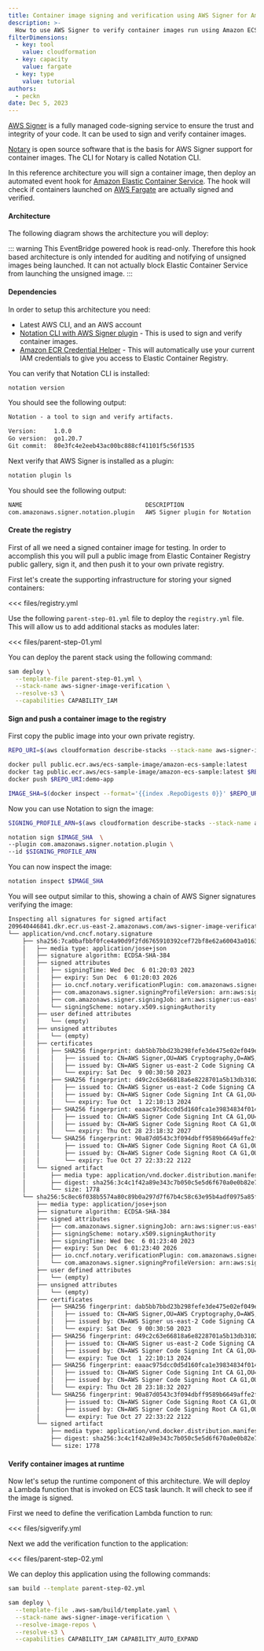 ```yaml
---
title: Container image signing and verification using AWS Signer for Amazon ECS and AWS Fargate
description: >-
  How to use AWS Signer to verify container images run using Amazon ECS and AWS Fargate
filterDimensions:
  - key: tool
    value: cloudformation
  - key: capacity
    value: fargate
  - key: type
    value: tutorial
authors:
  - peckn
date: Dec 5, 2023
---
```


[AWS Signer](https://docs.aws.amazon.com/signer/latest/developerguide/Welcome.html) is a fully managed code-signing service to ensure the trust and integrity of your code. It can be used to sign and verify container images.

[Notary](https://notaryproject.dev/) is open source software that is the basis for AWS Signer support for container images. The CLI for Notary is called Notation CLI.

In this reference architecture you will sign a container image, then deploy an automated event hook for [Amazon Elastic Container Service](https://aws.amazon.com/ecs/). The hook will check if containers launched on [AWS Fargate](https://aws.amazon.com/fargate/) are actually signed and verified.

#### Architecture

The following diagram shows the architecture you will deploy:


::: warning
This EventBridge powered hook is read-only. Therefore this hook based
architecture is only intended for auditing and notifying of unsigned images being launched. It can not actually block
Elastic Container Service from launching the unsigned image.
:::

#### Dependencies

In order to setup this architecture you need:

* Latest AWS CLI, and an AWS account
* [Notation CLI with AWS Signer plugin](https://docs.aws.amazon.com/signer/latest/developerguide/image-signing-prerequisites.html) - This is used to sign and verify container images.
* [Amazon ECR Credential Helper](https://github.com/awslabs/amazon-ecr-credential-helper) - This will automatically use your current IAM credentials to give you access to Elastic Container Registry.

You can verify that Notation CLI is installed:

```sh
notation version
```

You should see the following output:

```txt
Notation - a tool to sign and verify artifacts.

Version:     1.0.0
Go version:  go1.20.7
Git commit:  80e3fc4e2eeb43ac00bc888cf41101f5c56f1535
```

Next verify that AWS Signer is installed as a plugin:

```sh
notation plugin ls
```

You should see the following output:

```txt
NAME                                   DESCRIPTION                      VERSION   CAPABILITIES                                                                                             ERROR
com.amazonaws.signer.notation.plugin   AWS Signer plugin for Notation   1.0.298   [SIGNATURE_GENERATOR.ENVELOPE SIGNATURE_VERIFIER.TRUSTED_IDENTITY SIGNATURE_VERIFIER.REVOCATION_CHECK]   <nil>
```

#### Create the registry

First of all we need a signed container image for testing. In order to accomplish this you will pull a public image from
Elastic Container Registry public gallery, sign it, and then push it to your own private registry.

First let's create the supporting infrastructure for storing your signed containers:

<<< files/registry.yml

Use the following `parent-step-01.yml` file to deploy the `registry.yml` file. This will allow us to add additional stacks as modules later:

<<< files/parent-step-01.yml

You can deploy the parent stack using the following command:

```sh
sam deploy \
  --template-file parent-step-01.yml \
  --stack-name aws-signer-image-verification \
  --resolve-s3 \
  --capabilities CAPABILITY_IAM
```

#### Sign and push a container image to the registry

First copy the public image into your own private registry.

```sh
REPO_URI=$(aws cloudformation describe-stacks --stack-name aws-signer-image-verification --query "Stacks[0].Outputs[?OutputKey=='RepositoryUri'].OutputValue" --output text)

docker pull public.ecr.aws/ecs-sample-image/amazon-ecs-sample:latest
docker tag public.ecr.aws/ecs-sample-image/amazon-ecs-sample:latest $REPO_URI:demo-app
docker push $REPO_URI:demo-app

IMAGE_SHA=$(docker inspect --format='{{index .RepoDigests 0}}' $REPO_URI:demo-app)
```

Now you can use Notation to sign the image:

```sh
SIGNING_PROFILE_ARN=$(aws cloudformation describe-stacks --stack-name aws-signer-image-verification --query "Stacks[0].Outputs[?OutputKey=='SigningProfileArn'].OutputValue" --output text)

notation sign $IMAGE_SHA  \
--plugin com.amazonaws.signer.notation.plugin \
--id $SIGNING_PROFILE_ARN
```

You can now inspect the image:

```sh
notation inspect $IMAGE_SHA
```

You will see output similar to this, showing a chain of AWS Signer signatures verifying the image:

```txt
Inspecting all signatures for signed artifact
209640446841.dkr.ecr.us-east-2.amazonaws.com/aws-signer-image-verification-registrystack-1wx1liv7jgtji-privatecontainerregistry-jy91ycwfb07n@sha256:3c4c1f42a89e343c7b050c5e5d6f670a0e0b82e70e0e7d023f10092a04bbb5a7
└── application/vnd.cncf.notary.signature
    ├── sha256:7ca0bafbbf0fce4a90d9f2fd6765910392cef72bf8e62a60043a01632a9d781c
    │   ├── media type: application/jose+json
    │   ├── signature algorithm: ECDSA-SHA-384
    │   ├── signed attributes
    │   │   ├── signingTime: Wed Dec  6 01:20:03 2023
    │   │   ├── expiry: Sun Dec  6 01:20:03 2026
    │   │   ├── io.cncf.notary.verificationPlugin: com.amazonaws.signer.notation.plugin
    │   │   ├── com.amazonaws.signer.signingProfileVersion: arn:aws:signer:us-east-2:209640446841:/signing-profiles/SigningProfile_0Aoxfd1fB9Lu/awUPb84ibN
    │   │   ├── com.amazonaws.signer.signingJob: arn:aws:signer:us-east-2:209640446841:/signing-jobs/e218ee67-5dd3-4dc4-8caf-224898b12493
    │   │   └── signingScheme: notary.x509.signingAuthority
    │   ├── user defined attributes
    │   │   └── (empty)
    │   ├── unsigned attributes
    │   │   └── (empty)
    │   ├── certificates
    │   │   ├── SHA256 fingerprint: dab5bb7bbd23b298fefe3de475e02ef049e36726db4aba6ca62ec4cdb174132d
    │   │   │   ├── issued to: CN=AWS Signer,OU=AWS Cryptography,O=AWS,L=Seattle,ST=WA,C=US
    │   │   │   ├── issued by: CN=AWS Signer us-east-2 Code Signing CA G1,OU=Cryptography,O=AWS,ST=WA,C=US
    │   │   │   └── expiry: Sat Dec  9 00:30:50 2023
    │   │   ├── SHA256 fingerprint: d49c2c63e66818a6e8228701a5b13db31022f8777ede82395b365aa462fc12f1
    │   │   │   ├── issued to: CN=AWS Signer us-east-2 Code Signing CA G1,OU=Cryptography,O=AWS,ST=WA,C=US
    │   │   │   ├── issued by: CN=AWS Signer Code Signing Int CA G1,OU=Cryptography,O=AWS,ST=WA,C=US
    │   │   │   └── expiry: Tue Oct  1 22:10:13 2024
    │   │   ├── SHA256 fingerprint: eaaac975dcc0d5d160fca1e39834834f014a238cd224d053670982388ccbfca1
    │   │   │   ├── issued to: CN=AWS Signer Code Signing Int CA G1,OU=Cryptography,O=AWS,ST=WA,C=US
    │   │   │   ├── issued by: CN=AWS Signer Code Signing Root CA G1,OU=Cryptography,O=AWS,ST=WA,C=US
    │   │   │   └── expiry: Thu Oct 28 23:18:32 2027
    │   │   └── SHA256 fingerprint: 90a87d0543c3f094dbff9589b6649affe2f3d6e0f308799be2258461c686473f
    │   │       ├── issued to: CN=AWS Signer Code Signing Root CA G1,OU=Cryptography,O=AWS,ST=WA,C=US
    │   │       ├── issued by: CN=AWS Signer Code Signing Root CA G1,OU=Cryptography,O=AWS,ST=WA,C=US
    │   │       └── expiry: Tue Oct 27 22:33:22 2122
    │   └── signed artifact
    │       ├── media type: application/vnd.docker.distribution.manifest.v2+json
    │       ├── digest: sha256:3c4c1f42a89e343c7b050c5e5d6f670a0e0b82e70e0e7d023f10092a04bbb5a7
    │       └── size: 1778
    └── sha256:5c8ec6f038b5574a80c89b0a297d7f67b4c58c63e95b4adf0975a85f5de72aaa
        ├── media type: application/jose+json
        ├── signature algorithm: ECDSA-SHA-384
        ├── signed attributes
        │   ├── com.amazonaws.signer.signingJob: arn:aws:signer:us-east-2:209640446841:/signing-jobs/38627deb-eb04-4383-a247-3f6521178f37
        │   ├── signingScheme: notary.x509.signingAuthority
        │   ├── signingTime: Wed Dec  6 01:23:40 2023
        │   ├── expiry: Sun Dec  6 01:23:40 2026
        │   ├── io.cncf.notary.verificationPlugin: com.amazonaws.signer.notation.plugin
        │   └── com.amazonaws.signer.signingProfileVersion: arn:aws:signer:us-east-2:209640446841:/signing-profiles/SigningProfile_0Aoxfd1fB9Lu/awUPb84ibN
        ├── user defined attributes
        │   └── (empty)
        ├── unsigned attributes
        │   └── (empty)
        ├── certificates
        │   ├── SHA256 fingerprint: dab5bb7bbd23b298fefe3de475e02ef049e36726db4aba6ca62ec4cdb174132d
        │   │   ├── issued to: CN=AWS Signer,OU=AWS Cryptography,O=AWS,L=Seattle,ST=WA,C=US
        │   │   ├── issued by: CN=AWS Signer us-east-2 Code Signing CA G1,OU=Cryptography,O=AWS,ST=WA,C=US
        │   │   └── expiry: Sat Dec  9 00:30:50 2023
        │   ├── SHA256 fingerprint: d49c2c63e66818a6e8228701a5b13db31022f8777ede82395b365aa462fc12f1
        │   │   ├── issued to: CN=AWS Signer us-east-2 Code Signing CA G1,OU=Cryptography,O=AWS,ST=WA,C=US
        │   │   ├── issued by: CN=AWS Signer Code Signing Int CA G1,OU=Cryptography,O=AWS,ST=WA,C=US
        │   │   └── expiry: Tue Oct  1 22:10:13 2024
        │   ├── SHA256 fingerprint: eaaac975dcc0d5d160fca1e39834834f014a238cd224d053670982388ccbfca1
        │   │   ├── issued to: CN=AWS Signer Code Signing Int CA G1,OU=Cryptography,O=AWS,ST=WA,C=US
        │   │   ├── issued by: CN=AWS Signer Code Signing Root CA G1,OU=Cryptography,O=AWS,ST=WA,C=US
        │   │   └── expiry: Thu Oct 28 23:18:32 2027
        │   └── SHA256 fingerprint: 90a87d0543c3f094dbff9589b6649affe2f3d6e0f308799be2258461c686473f
        │       ├── issued to: CN=AWS Signer Code Signing Root CA G1,OU=Cryptography,O=AWS,ST=WA,C=US
        │       ├── issued by: CN=AWS Signer Code Signing Root CA G1,OU=Cryptography,O=AWS,ST=WA,C=US
        │       └── expiry: Tue Oct 27 22:33:22 2122
        └── signed artifact
            ├── media type: application/vnd.docker.distribution.manifest.v2+json
            ├── digest: sha256:3c4c1f42a89e343c7b050c5e5d6f670a0e0b82e70e0e7d023f10092a04bbb5a7
            └── size: 1778
```

#### Verify container images at runtime

Now let's setup the runtime component of this architecture. We will deploy a Lambda function that
is invoked on ECS task launch. It will check to see if the image is signed.

First we need to define the verification Lambda function to run:

<<< files/sigverify.yml

Next we add the verification function to the application:

<<< files/parent-step-02.yml

We can deploy this application using the following commands:

```sh
sam build --template parent-step-02.yml

sam deploy \
  --template-file .aws-sam/build/template.yaml \
  --stack-name aws-signer-image-verification \
  --resolve-image-repos \
  --resolve-s3 \
  --capabilities CAPABILITY_IAM CAPABILITY_AUTO_EXPAND
```